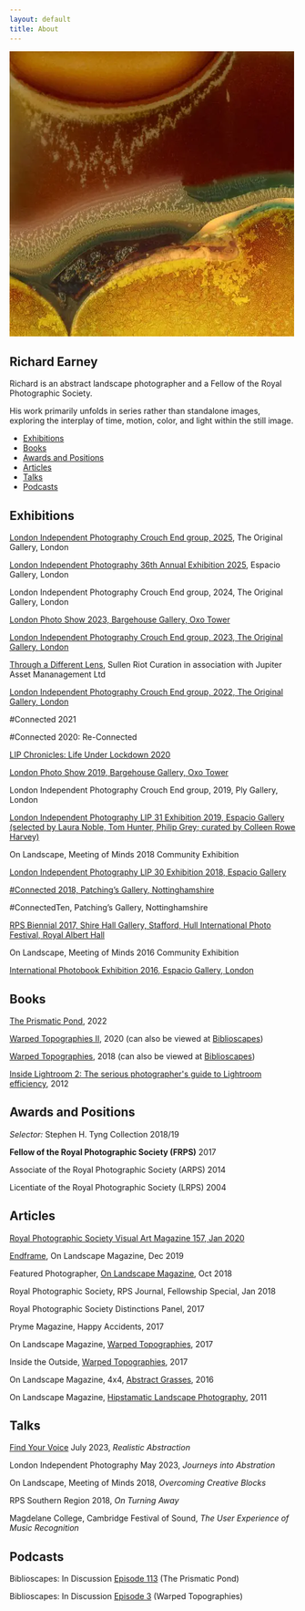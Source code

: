 ```yaml
---
layout: default
title: About
---
```


![Warped Topographies](warped-topographies/warped-topographies-01.webp "Warped Topographies")


## Richard Earney

Richard is an abstract landscape photographer and a Fellow of the Royal Photographic Society. 

His work primarily unfolds in series rather than standalone images, exploring the interplay of time, motion, color, and light within the still image.

-   [Exhibitions](#exhibitions)
-   [Books](#books)
-   [Awards and Positions](#awards-and-positions)
-   [Articles](#articles)
-   [Talks](#talks)
-   [Podcasts](#podcasts)

## Exhibitions

[London Independent Photography Crouch End group, 2025](https://www.londonphotography.org.uk/upcoming/2025/02/19/lip-crouch-end-annual-exhibition/), The Original Gallery, London

[London Independent Photography 36th Annual Exhibition 2025](https://showcase.londonphotography.org.uk/wp-content/uploads/2025/01/36thAnnual.pdf), Espacio Gallery, London

London Independent Photography Crouch End group, 2024, The Original Gallery, London

[London Photo Show 2023, Bargehouse Gallery, Oxo Tower](/lps/)

[London Independent Photography Crouch End group, 2023, The Original Gallery, London](blog/2023-03-21-lip-crouch-end-annual)

[Through a Different Lens](https://www.instagram.com/p/Cp-yq5aIS24), Sullen Riot Curation in association with Jupiter Asset Mananagement Ltd

[London Independent Photography Crouch End group, 2022, The Original Gallery, London](blog/2022-03-15-crouch-end-lip-annual-show)

#Connected 2021

#Connected 2020: Re-Connected

[LIP Chronicles: Life Under Lockdown 2020](blog/2021-01-13-lip-chronicles-life-in-lockdown)

[London Photo Show 2019, Bargehouse Gallery, Oxo Tower](blog/2019-10-17-the-london-photo-show)

London Independent Photography Crouch End group, 2019, Ply Gallery, London

[London Independent Photography LIP 31 Exhibition 2019, Espacio Gallery (selected by Laura Noble, Tom Hunter, Philip Grey; curated by Colleen Rowe Harvey)](blog/2019-10-01-lip-31)

On Landscape, Meeting of Minds 2018 Community Exhibition

[London Independent Photography LIP 30 Exhibition 2018, Espacio Gallery](blog/2018-10-08-london-independent-photographers-30th-annual-exhibition)

[#Connected 2018, Patching’s Gallery, Nottinghamshire](blog/2018-04-25-connected2018)

#ConnectedTen, Patching’s Gallery, Nottinghamshire

[RPS Biennial 2017, Shire Hall Gallery, Stafford, Hull International Photo Festival, Royal Albert Hall](blog/2017-02-14-rps-biennial-2017)

On Landscape, Meeting of Minds 2016 Community Exhibition

[International Photobook Exhibition 2016, Espacio Gallery, London](blog/2016-10-11-rps-international-photobook-exhibition)

## Books

[The Prismatic Pond](books/the-prismatic-pond), 2022

[Warped Topographies II](books/warped-topographies-ii), 2020 (can also be viewed at [Biblioscapes](https://biblioscapes.com/library/warped-topographies-ii))

[Warped Topographies](https://www.kozubooks.com/books-new/richard-earney-warped-topographies), 2018 (can also be viewed at [Biblioscapes](https://biblioscapes.com/library/warped-topographies))

[Inside Lightroom 2: The serious photographer's guide to Lightroom efficiency](https://www.amazon.co.uk/Inside-Lightroom-serious-photographers-efficiency/dp/1138456306?crid=13UHN3DFGKZXT&keywords=Inside%20lightroom&qid=1666183854&sprefix=inside%20lightroom%2Caps%2C82&sr=8-1), 2012

## Awards and Positions

*Selector:* Stephen H. Tyng Collection 2018/19

**Fellow of the Royal Photographic Society (FRPS)** 2017

Associate of the Royal Photographic Society (ARPS) 2014

Licentiate of the Royal Photographic Society (LRPS) 2004

## Articles

[Royal Photographic Society Visual Art Magazine 157, Jan 2020](blog/2018-01-14-feature-in-the-rps-journal)

[Endframe](https://www.onlandscape.co.uk/2019/12/cemetery-bins-graveyards-graveyard/), On Landscape Magazine, Dec 2019

Featured Photographer, [On Landscape Magazine](https://www.onlandscape.co.uk/2019/12/cemetery-bins-graveyards-graveyard/), Oct 2018

Royal Photographic Society, RPS Journal, Fellowship Special, Jan 2018

Royal Photographic Society Distinctions Panel, 2017

Pryme Magazine, Happy Accidents, 2017

On Landscape Magazine, [Warped Topographies](https://www.onlandscape.co.uk/2017/04/warped-topographies/), 2017

Inside the Outside, [Warped Topographies](https://www.inside-the-outside.com/warped-topographies-richard-earney/), 2017

On Landscape Magazine,  4x4, [Abstract Grasses](https://www.onlandscape.co.uk/2016/01/subscribers-4x4-portfolios-106/), 2016

On Landscape Magazine, [Hipstamatic Landscape Photography](https://www.onlandscape.co.uk/2011/11/hipstamatic-landscape-photography/), 2011

## Talks

[Find Your Voice](https://fyv.art/) July 2023, *Realistic Abstraction*

London Independent Photography May 2023, *Journeys into Abstration*

On Landscape, Meeting of Minds 2018, *Overcoming Creative Blocks*

RPS Southern Region 2018, *On Turning Away*

Magdelane College, Cambridge Festival of Sound, *The User Experience of Music Recognition*


## Podcasts

Biblioscapes: In Discussion [Episode 113](https://biblioscapes.com/in-discussion/richard-earney-1) (The Prismatic Pond)

Biblioscapes: In Discussion [Episode 3](https://biblioscapes.com/in-discussion/richard-earney) (Warped Topographies)


